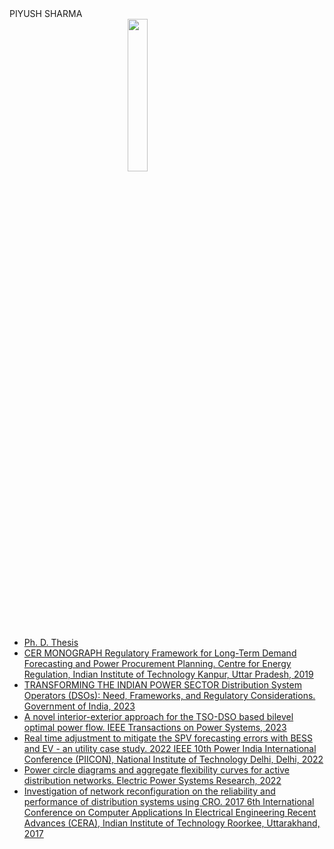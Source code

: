   <head font-family: Arial;>
    PIYUSH SHARMA
    <img src="https://hashincludepiyush.github.io/IMG_20240718_150800876.jpg" style="display: block; margin: auto; width: 25%; height: 25%;"
    />
  </head>
    <ul>
      <li><a href="https://drive.google.com/file/d/13iQh358T0XyYqrT-jJAwYLekEkHou_2F/view?usp=drivesdk">Ph. D. Thesis</a></li>
      <li><a href="https://cer.iitk.ac.in/assets/downloads/CER_Monograph.pdf">CER MONOGRAPH Regulatory Framework for Long-Term Demand Forecasting and Power Procurement Planning. Centre for Energy Regulation, Indian Institute of Technology Kanpur, Uttar Pradesh, 2019</a></li>
      <li><a href="https://iusstf.org/documents/35627/42091/Whitepaper%20Transforming%20the%20Indian%20Power%20Sector">TRANSFORMING THE INDIAN POWER SECTOR Distribution System Operators (DSOs): Need, Frameworks, and Regulatory Considerations. Government of India, 2023</a></li>
      <li><a href="https://ieeexplore.ieee.org/abstract/document/10192376">A novel interior-exterior approach for the TSO-DSO based bilevel optimal power flow. IEEE Transactions on Power Systems, 2023</a></li>
      <li><a href="https://ieeexplore.ieee.org/abstract/document/10045243">Real time adjustment to mitigate the SPV forecasting errors with BESS and EV - an utility case study. 2022 IEEE 10th Power India International Conference (PIICON), National Institute of Technology Delhi, Delhi, 2022</a></li>
      <li><a href="https://www.sciencedirect.com/science/article/abs/pii/S0378779622000505">Power circle diagrams and aggregate flexibility curves for active distribution networks. Electric Power Systems Research, 2022</a></li>
      <li><a href="https://ieeexplore.ieee.org/document/8343305">Investigation of network reconfiguration on the reliability and performance of distribution systems using CRO. 2017 6th International Conference on Computer Applications In Electrical Engineering Recent Advances (CERA), Indian Institute of Technology Roorkee, Uttarakhand, 2017</a></li>
    </ul>
